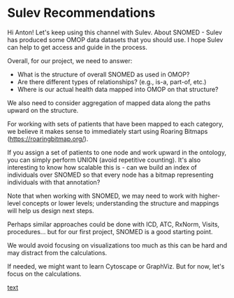 # Sulev Recommendations
Hi Anton! Let's keep using this channel with Sulev. About SNOMED - Sulev has produced some OMOP data datasets that you should use. I hope Sulev can help to get access and guide in the process.


Overall, for our project, we need to answer:

* What is the structure of overall SNOMED as used in OMOP?
* Are there different types of relationships? (e.g., is-a, part-of, etc.)
* Where is our actual health data mapped into OMOP on that structure?

We also need to consider aggregation of mapped data along the paths upward on the structure.


For working with sets of patients that have been mapped to each category, we believe it makes sense to immediately start using Roaring Bitmaps (https://roaringbitmap.org/).


If you assign a set of patients to one node and work upward in the ontology, you can simply perform UNION (avoid repetitive counting). It's also interesting to know how scalable this is - can we build an index of individuals over SNOMED so that every node has a bitmap representing individuals with that annotation?


Note that when working with SNOMED, we may need to work with higher-level concepts or lower levels; understanding the structure and mappings will help us design next steps.


Perhaps similar approaches could be done with ICD, ATC, RxNorm, Visits, procedures... but for our first project, SNOMED is a good starting point.


We would avoid focusing on visualizations too much as this can be hard and may distract from the calculations.


If needed, we might want to learn Cytoscape or GraphViz. But for now, let's focus on the calculations.


[text](https://drive.google.com/drive/u/1/folders/1Ttr3XHWgJcLo_8rmTZlka6mS2uvGlLCK)


